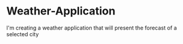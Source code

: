 # Weather-Application
I'm creating a weather application that will present the forecast of a selected city
